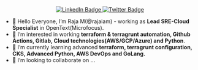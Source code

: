 

<div id="badges" align="center">
  <a href="https://www.linkedin.com/in/rajam17/">
    <img src="https://img.shields.io/badge/LinkedIn-blue?style=for-the-badge&logo=linkedin&logoColor=white" alt="LinkedIn Badge"/>
  </a>
  <a href="your-twitter-URL">
    <img src="https://img.shields.io/badge/Twitter-blue?style=for-the-badge&logo=twitter&logoColor=white" alt="Twitter Badge"/>
  </a>
</div>

- 👋 Hello Everyone, I’m Raja M(@rajaiam) - working as **Lead SRE-Cloud Specialist** in OpenText(Microfocus).
- 👀 I’m interested in working **terraform & terragrunt automation, Github Actions, Gitlab, Cloud technologies(AWS/GCP/Azure) and Python**.
- 🌱 I’m currently learning advanced **terraform, terragrunt configuration, CKS, Advanced Python, AWS DevOps and GoLang.**
- 💞️ I’m looking to collaborate on ...

<!---
rajaiam/rajaiam is a ✨ special ✨ repository because its `README.md` (this file) appears on your GitHub profile.
You can click the Preview link to take a look at your changes.
--->
